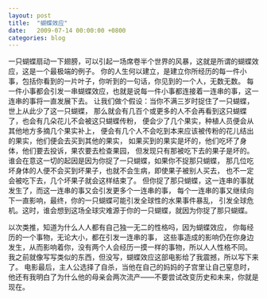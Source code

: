 ```yaml
---
layout: post
title:  "蝴蝶效应"
date:   2009-07-14 00:00:00 +0800
categories: blog
---
```


一只蝴蝶扇动一下翅膀，可以引起一场席卷半个世界的风暴，这就是所谓的蝴蝶效应，这是一个最极端的例子。
你的人生何以建立，是建立你所经历的每一件小事，包括你看到的一片叶子，你听到的一句话，你见到的一个人，无数无数。
每一件小事都会引发一串蝴蝶效应，也就是说每一件小事都连接着一连串的事，这一连串的事将一直发展下去。
让我们做个假设：当你不满三岁时捉住了一只蝴蝶，世上从此少了这一只蝴蝶，
那么就会有几百个或更多的人不会再看到这只蝴蝶了，也会有几朵花儿不会被这只蝴蝶传粉，
便会少了几个果实，种植人员便会从其他地方多摘几个果实补上，
便会有几个人不会吃到本来应该被传粉的花儿结出的果实，他们便会去买到其他的果实，
如果买到的果实是坏的，他们吃坏了身体，他们要去投诉，果农要去检查果园，
但发现只有那被吃下去的果子是坏的。
谁会在意这一切的起因是因为你捉了一只蝴蝶，如果你不捉那只蝴蝶，
那几位吃坏身体的人便不会买到坏果子，也就不会生病，即使果子被别人买去，
也不一定会被吃下去，几个坏果子就会这样结束了。
但你捉了那只蝴蝶，这一连串的事就发生了，而这一连串的事又会引发更多个一连串的事，
每个一连串的事又继续向下一直影响，最终，你的一只蝴蝶可能引发全球性的水果事件暴乱，
引发全球危机。这时，谁会想到这场全球灾难源于你的一只蝴蝶，就因为你捉了那只蝴蝶。

以次类推，知道为什么人人都有自己独一无二的性格吗，因为蝴蝶效应，
你每经历的一个事物，无论大小，都在引发一连串的事，
这些事造成的影响仍在你身边发生，从而影响着你，没有两个人会经历一摸一样的事物，所以人人性格不同。
我之前就像写写类似的东西，但没写，蝴蝶效应这部电影给了我震撼，所以写下来了。
电影最后，主人公选择了自杀，当他在自己的妈妈的子宫里让自己窒息时，
他还有我明白了为什么他的母亲会两次流产——不要尝试改变历史和未来，你就是现在。
